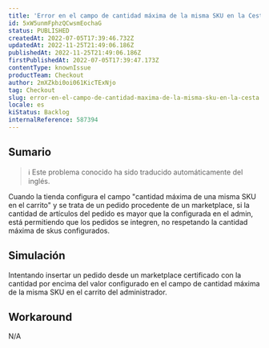 ```yaml
---
title: 'Error en el campo de cantidad máxima de la misma SKU en la Cesta'
id: 5xW5unmFphzQCwsmEochaG
status: PUBLISHED
createdAt: 2022-07-05T17:39:46.732Z
updatedAt: 2022-11-25T21:49:06.186Z
publishedAt: 2022-11-25T21:49:06.186Z
firstPublishedAt: 2022-07-05T17:39:47.173Z
contentType: knownIssue
productTeam: Checkout
author: 2mXZkbi0oi061KicTExNjo
tag: Checkout
slug: error-en-el-campo-de-cantidad-maxima-de-la-misma-sku-en-la-cesta
locale: es
kiStatus: Backlog
internalReference: 587394
---
```


## Sumario

>ℹ️ Este problema conocido ha sido traducido automáticamente del inglés.


Cuando la tienda configura el campo "cantidad máxima de una misma SKU en el carrito" y se trata de un pedido procedente de un marketplace, si la cantidad de artículos del pedido es mayor que la configurada en el admin, está permitiendo que los pedidos se integren, no respetando la cantidad máxima de skus configurados.



## Simulación


Intentando insertar un pedido desde un marketplace certificado con la cantidad por encima del valor configurado en el campo de cantidad máxima de la misma SKU en el carrito del administrador.



## Workaround


N/A

